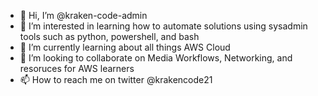 - 👋 Hi, I’m @kraken-code-admin
- 👀 I’m interested in learning how to automate solutions using sysadmin tools such as python, powershell, and bash
- 🌱 I’m currently learning about all things AWS Cloud
- 💞️ I’m looking to collaborate on Media Workflows, Networking, and resoruces for AWS learners
- 📫 How to reach me on twitter @krakencode21

<!---
kraken-code-admin/kraken-code-admin is a ✨ special ✨ repository because its `README.md` (this file) appears on your GitHub profile.
You can click the Preview link to take a look at your changes.
--->
